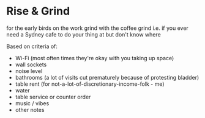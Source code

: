 # Rise & Grind
for the early birds on the work grind with the coffee grind 
i.e. if you ever need a Sydney cafe to do your thing at but don't know where

Based on criteria of: 
* Wi-Fi (most often times they're okay with you taking up space)
* wall sockets 
* noise level 
* bathrooms (a lot of visits cut prematurely because of protesting bladder)
* table rent (for not-a-lot-of-discretionary-income-folk - me)
* water
* table service or counter order
* music / vibes
* other notes 
